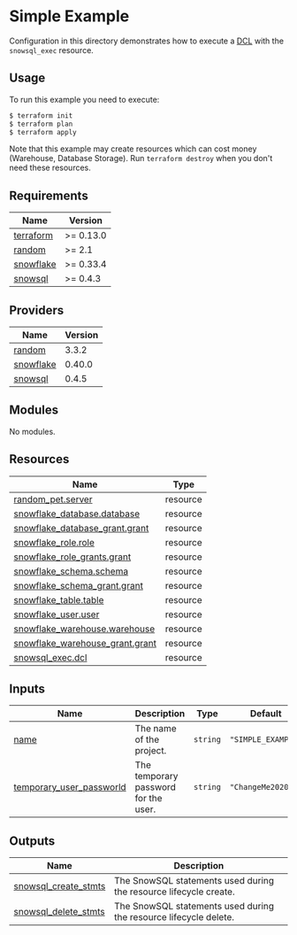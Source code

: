 # Simple Example

Configuration in this directory demonstrates how to execute a [DCL](https://www.geeksforgeeks.org/sql-ddl-dql-dml-dcl-tcl-commands/) with the `snowsql_exec` resource.

## Usage

To run this example you need to execute:

```bash
$ terraform init
$ terraform plan
$ terraform apply
```

Note that this example may create resources which can cost money (Warehouse, Database Storage). Run `terraform destroy` when you don't need these resources.

<!-- BEGINNING OF PRE-COMMIT-TERRAFORM DOCS HOOK -->
## Requirements

| Name | Version |
|------|---------|
| <a name="requirement_terraform"></a> [terraform](#requirement\_terraform) | >= 0.13.0 |
| <a name="requirement_random"></a> [random](#requirement\_random) | >= 2.1 |
| <a name="requirement_snowflake"></a> [snowflake](#requirement\_snowflake) | >= 0.33.4 |
| <a name="requirement_snowsql"></a> [snowsql](#requirement\_snowsql) | >= 0.4.3 |

## Providers

| Name | Version |
|------|---------|
| <a name="provider_random"></a> [random](#provider\_random) | 3.3.2 |
| <a name="provider_snowflake"></a> [snowflake](#provider\_snowflake) | 0.40.0 |
| <a name="provider_snowsql"></a> [snowsql](#provider\_snowsql) | 0.4.5 |

## Modules

No modules.

## Resources

| Name | Type |
|------|------|
| [random_pet.server](https://registry.terraform.io/providers/hashicorp/random/latest/docs/resources/pet) | resource |
| [snowflake_database.database](https://registry.terraform.io/providers/Snowflake-Labs/snowflake/latest/docs/resources/database) | resource |
| [snowflake_database_grant.grant](https://registry.terraform.io/providers/Snowflake-Labs/snowflake/latest/docs/resources/database_grant) | resource |
| [snowflake_role.role](https://registry.terraform.io/providers/Snowflake-Labs/snowflake/latest/docs/resources/role) | resource |
| [snowflake_role_grants.grant](https://registry.terraform.io/providers/Snowflake-Labs/snowflake/latest/docs/resources/role_grants) | resource |
| [snowflake_schema.schema](https://registry.terraform.io/providers/Snowflake-Labs/snowflake/latest/docs/resources/schema) | resource |
| [snowflake_schema_grant.grant](https://registry.terraform.io/providers/Snowflake-Labs/snowflake/latest/docs/resources/schema_grant) | resource |
| [snowflake_table.table](https://registry.terraform.io/providers/Snowflake-Labs/snowflake/latest/docs/resources/table) | resource |
| [snowflake_user.user](https://registry.terraform.io/providers/Snowflake-Labs/snowflake/latest/docs/resources/user) | resource |
| [snowflake_warehouse.warehouse](https://registry.terraform.io/providers/Snowflake-Labs/snowflake/latest/docs/resources/warehouse) | resource |
| [snowflake_warehouse_grant.grant](https://registry.terraform.io/providers/Snowflake-Labs/snowflake/latest/docs/resources/warehouse_grant) | resource |
| [snowsql_exec.dcl](https://registry.terraform.io/providers/aidanmelen/snowsql/latest/docs/resources/exec) | resource |

## Inputs

| Name | Description | Type | Default | Required |
|------|-------------|------|---------|:--------:|
| <a name="input_name"></a> [name](#input\_name) | The name of the project. | `string` | `"SIMPLE_EXAMPLE"` | no |
| <a name="input_temporary_user_passworld"></a> [temporary\_user\_passworld](#input\_temporary\_user\_passworld) | The temporary password for the user. | `string` | `"ChangeMe2020!"` | no |

## Outputs

| Name | Description |
|------|-------------|
| <a name="output_snowsql_create_stmts"></a> [snowsql\_create\_stmts](#output\_snowsql\_create\_stmts) | The SnowSQL statements used during the resource lifecycle create. |
| <a name="output_snowsql_delete_stmts"></a> [snowsql\_delete\_stmts](#output\_snowsql\_delete\_stmts) | The SnowSQL statements used during the resource lifecycle delete. |
<!-- END OF PRE-COMMIT-TERRAFORM DOCS HOOK -->
